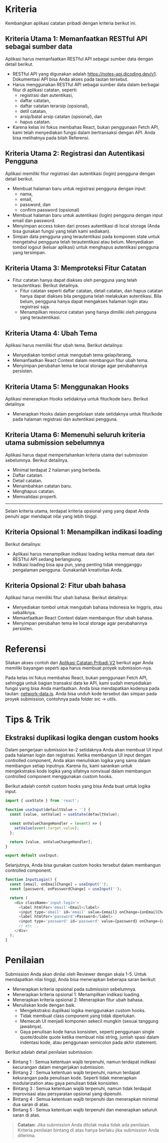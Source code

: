 # Kriteria

Kembangkan aplikasi catatan pribadi dengan kriteria berikut ini.

## Kriteria Utama 1: Memanfaatkan RESTful API sebagai sumber data

Aplikasi harus memanfaatkan RESTful API sebagai sumber data dengan detail berikut.

- RESTful API yang digunakan adalah https://notes-api.dicoding.dev/v1. Dokumentasi API bisa Anda akses pada tautan tersebut.
- Harus menggunakan RESTful API sebagai sumber data dalam berbagai fitur di aplikasi catatan, seperti:
  - registrasi dan autentikasi,
  - daftar catatan,
  - daftar catatan terarsip (opsional),
  - detil catatan,
  - arsip/batal arsip catatan (opsional), dan
  - hapus catatan.
- Karena kelas ini fokus membahas React, bukan penggunaan Fetch API, kami telah menyediakan fungsi dalam bertransaksi dengan API. Anda bisa melihatnya pada bilah Referensi.

## Kriteria Utama 2: Registrasi dan Autentikasi Pengguna

Aplikasi memiliki fitur registrasi dan autentikasi (login) pengguna dengan detail berikut.

- Membuat halaman baru untuk registrasi pengguna dengan input:
  - nama,
  - email,
  - password, dan
  - confirm password (opsional)
- Membuat halaman baru untuk autentikasi (login) pengguna dengan input email dan password.
- Menyimpan access token dari proses autentikasi di local storage (Anda bisa gunakan fungsi yang telah kami sediakan).
- Simpan data pengguna yang terautentikasi pada komponen state untuk mengetahui pengguna telah terautentikasi atau belum.
  Menyediakan tombol logout (keluar aplikasi) untuk menghapus autentikasi pengguna yang tersimpan.

## Kriteria Utama 3: Memproteksi Fitur Catatan

- Fitur catatan hanya dapat diakses oleh pengguna yang telah terautentikasi. Berikut detailnya.
  - Fitur catatan seperti daftar catatan, detail catatan, dan hapus catatan hanya dapat diakses bila pengguna telah melakukan autentikasi. Bila belum, pengguna hanya dapat mengakses halaman login atau registrasi saja.
  - Menampilkan resource catatan yang hanya dimiliki oleh pengguna yang terautentikasi.

## Kriteria Utama 4: Ubah Tema

Aplikasi harus memiliki fitur ubah tema. Berikut detailnya:

- Menyediakan tombol untuk mengubah tema gelap/terang.
- Memanfaatkan React Context dalam membangun fitur ubah tema.
- Menyimpan perubahan tema ke local storage agar perubahannya persisten.

## Kriteria Utama 5: Menggunakan Hooks

Aplikasi menerapkan Hooks setidaknya untuk fitur/kode baru. Berikut detailnya:

- Menerapkan Hooks dalam pengelolaan state setidaknya untuk fitur/kode pada halaman registrasi dan autentikasi pengguna.

## Kriteria Utama 6: Memenuhi seluruh kriteria utama submission sebelumnya

Aplikasi harus dapat mempertahankan kriteria utama dari submission sebelumnya. Berikut detailnya.

- Minimal terdapat 2 halaman yang berbeda.
- Daftar catatan.
- Detail catatan.
- Menambahkan catatan baru.
- Menghapus catatan.
- Memvalidasi properti.

---

Selain kriteria utama, terdapat kriteria opsional yang yang dapat Anda penuhi agar mendapat nilai yang lebih tinggi.

## Kriteria Opsional 1: Menampilkan indikasi loading

Berikut detailnya:

- Aplikasi harus menampilkan indikasi loading ketika memuat data dari RESTful API sedang berlangsung.
- Indikasi loading bisa apa pun, yang penting tidak mengganggu pengalaman pengguna. Gunakanlah kreativitas Anda.

## Kriteria Opsional 2: Fitur ubah bahasa

Aplikasi harus memiliki fitur ubah bahasa. Berikut detailnya:

- Menyediakan tombol untuk mengubah bahasa Indonesia ke Inggris, atau sebaliknya.
- Memanfaatkan React Context dalam membangun fitur ubah bahasa.
- Menyimpan perubahan tema ke local storage agar perubahannya persisten.

# Referensi

Silakan akses contoh dari [Aplikasi Catatan Pribadi V2](https://dicoding-react-notes-app-v2.netlify.app/) berikut agar Anda memiliki bayangan seperti apa harus membuat proyek submission-nya.

Pada kelas ini fokus membahas React, bukan penggunaan Fetch API, sehingga untuk bagian transaksi data ke API, kami sudah menyediakan fungsi yang bisa Anda manfaatkan. Anda bisa mendapatkan kodenya pada tautan: [network-data.js](https://github.com/dicodingacademy/a413-react-fundamental-labs/blob/099-shared-files/02-submissions/share-code/network-data.js). Anda bisa unduh kode tersebut dan simpan pada proyek submission, contohnya pada folder src -> utils.

# Tips & Trik

## Ekstraksi duplikasi logika dengan custom hooks

Dalam pengerjaan submission ke-2 setidaknya Anda akan membuat UI input pada halaman login dan registrasi. Ketika membangun UI input dengan controlled component, Anda akan menuliskan logika yang sama dalam membangun setiap inputnya. Karena itu, kami sarankan untuk mengekstraksi kode logika yang sifatnya nonvisual dalam membangun controlled component menggunakan custom hooks.

Berikut adalah contoh custom hooks yang bisa Anda buat untuk logika input.

```js
import { useState } from 'react';

function useInput(defaultValue = '') {
  const [value, setValue] = useState(defaultValue);

  const onValueChangeHandler = (event) => {
    setValue(event.target.value);
  };

  return [value, onValueChangeHandler];
}

export default useInput;
```

Selanjutnya, Anda bisa gunakan custom hooks tersebut dalam membangun controlled component.

```js
function InputLogin() {
  const [email, onEmailChange] = useInput('');
  const [password, onPasswordChange] = useInput('');

  return (
    <div className='input-login'>
      <label htmlFor='email'>Email</label>
      <input type='email' id='email' value={email} onChange={onEmailChange} />
      <label htmlFor='password'>Password</label>
      <input type='password' id='password' value={password} onChange={onPasswordChange} />
      // etc ..
    </div>
  );
}
```

# Penilaian

Submission Anda akan dinilai oleh Reviewer dengan skala 1-5. Untuk mendapatkan nilai tinggi, Anda bisa menerapkan beberapa saran berikut:

- Menerapkan kriteria opsional pada submission sebelumnya.
- Menerapkan kriteria opsional 1: Menampilkan indikasi loading.
- Menerapkan kriteria opsional 2: Menerapkan fitur ubah bahasa.
- Menuliskan kode dengan baik.
  - Mengekstraksi duplikasi logika menggunakan custom hooks.
  - Tidak membuat class component yang tidak diperlukan.
  - Memecah UI menjadi komponen sekecil mungkin (sesuai tanggung jawabnya).
  - Gaya penulisan kode harus konsisten, seperti penggunaan single quote/double quote ketika membuat nilai string, jumlah spasi dalam indentasi kode, atau penggunaan semicolon pada akhir statement.

Berikut adalah detail penilaian submission:

- Bintang 1 : Semua ketentuan wajib terpenuhi, namun terdapat indikasi kecurangan dalam mengerjakan submission.
- Bintang 2 : Semua ketentuan wajib terpenuhi, namun terdapat kekurangan pada penulisan kode. Seperti tidak menerapkan modularization atau gaya penulisan tidak konsisten.
- Bintang 3 : Semua ketentuan wajib terpenuhi, namun tidak terdapat improvisasi atau persyaratan opsional yang dipenuhi.
- Bintang 4 : Semua ketentuan wajib terpenuhi dan menerapkan minimal dua saran di atas.
- Bintang 5 : Semua ketentuan wajib terpenuhi dan menerapkan seluruh saran di atas.

> **Catatan**:
> Jika submission Anda ditolak maka tidak ada penilaian. Kriteria penilaian bintang di atas hanya berlaku jika submission Anda diterima.
